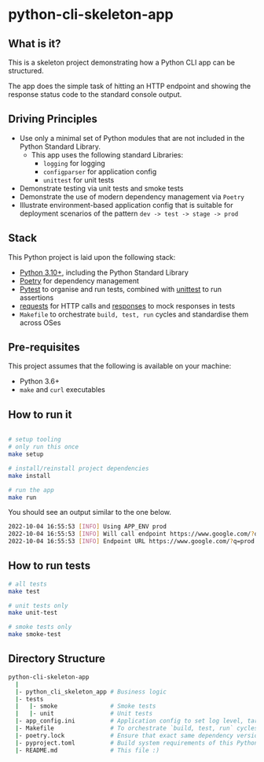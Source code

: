 # python-cli-skeleton-app

## What is it?

This is a skeleton project demonstrating how a Python CLI app can be structured.

The app does the simple task of hitting an HTTP endpoint and showing the response status code to the standard console
output.

## Driving Principles

- Use only a minimal set of Python modules that are not included in the Python Standard Library.
    - This app uses the following standard Libraries:
        - `logging` for logging
        - `configparser` for application config
        - `unittest` for unit tests
- Demonstrate testing via unit tests and smoke tests
- Demonstrate the use of modern dependency management via `Poetry`
- Illustrate environment-based application config that is suitable for deployment scenarios of the
  pattern `dev -> test -> stage -> prod`

## Stack

This Python project is laid upon the following stack:

- [Python 3.10+](https://docs.python.org/3), including the Python Standard Library
- [Poetry](https://python-poetry.org/docs/) for dependency management
- [Pytest](https://docs.pytest.org/en/7.1.x/) to organise and run tests, combined
  with [unittest](https://docs.python.org/3/library/unittest.html) to run assertions
- [requests](https://github.com/psf/requests) for HTTP calls and [responses](https://github.com/getsentry/responses) to
  mock responses in tests
- `Makefile` to orchestrate `build, test, run` cycles and standardise them across OSes

## Pre-requisites

This project assumes that the following is available on your machine:

- Python 3.6+
- `make` and `curl` executables

## How to run it

```bash

# setup tooling
# only run this once
make setup

# install/reinstall project dependencies
make install

# run the app
make run
```

You should see an output similar to the one below.

```bash
2022-10-04 16:55:53 [INFO] Using APP_ENV prod
2022-10-04 16:55:53 [INFO] Will call endpoint https://www.google.com/?q=prod
2022-10-04 16:55:53 [INFO] Endpoint URL https://www.google.com/?q=prod returned status code 200
```

## How to run tests

```bash
# all tests
make test

# unit tests only
make unit-test

# smoke tests only
make smoke-test
```

## Directory Structure

```bash
python-cli-skeleton-app
  |
  |- python_cli_skeleton_app # Business logic
  |- tests
  |   |- smoke               # Smoke tests
  |   |- unit                # Unit tests
  |- app_config.ini          # Application config to set log level, target endpoint URL, etc
  |- Makefile                # To orchestrate `build, test, run` cycles and standardise them across OSes   
  |- poetry.lock             # Ensure that exact same dependency versions are used when installing or reinstalling this project via Poetry   
  |- pyproject.toml          # Build system requirements of this Python project. Managed through Poetry in our case. See: https://python-poetry.org/docs/pyproject/
  |- README.md               # This file :)
```